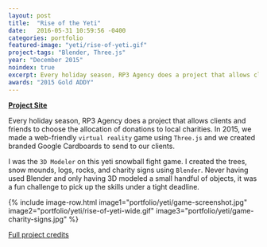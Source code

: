 ```yaml
---
layout: post
title:  "Rise of the Yeti"
date:   2016-05-31 10:59:56 -0400
categories: portfolio
featured-image: "yeti/rise-of-yeti.gif"
project-tags: "Blender, Three.js"
year: "December 2015"
noindex: true
excerpt: Every holiday season, RP3 Agency does a project that allows clients and friends to choose the allocation of donations to local charities. In 2015, we made a web-friendly virtual reality game using Three.js and we created branded Google Cardboards to send to our clients.
awards: "2015 Gold ADDY"
---
```


**[Project Site](https://rptree.com/)**

Every holiday season, RP3 Agency does a project that allows clients and friends to choose the allocation of donations to local charities. In 2015, we made a web-friendly `virtual reality` game using `Three.js` and we created branded Google Cardboards to send to our clients.

I was the `3D Modeler` on this yeti snowball fight game. I created the trees, snow mounds, logs, rocks, and charity signs using `Blender`. Never having used Blender and only having 3D modeled a small handful of objects, it was a fun challenge to pick up the skills under a tight deadline.

{% include image-row.html image1="portfolio/yeti/game-screenshot.jpg" image2="portfolio/yeti/rise-of-yeti-wide.gif" image3="portfolio/yeti/game-charity-signs.jpg" %}

[Full project credits](https://rptree.com/leaderboard.html)
